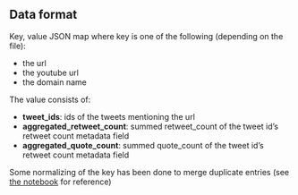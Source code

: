 ## Data format

Key, value JSON map where key is one of the following (depending on the file): 
- the url
- the youtube url
- the domain name

The value consists of:
- **tweet_ids**: ids of the tweets mentioning the url
- **aggregated_retweet_count**: summed retweet_count of the tweet id’s retweet count metadata field
- **aggregated_quote_count**: summed quote_count of the tweet id’s retweet count metadata field

Some normalizing of the key has been done to merge duplicate entries (see [the notebook](/notebooks/media_analysis.ipynb) for reference)